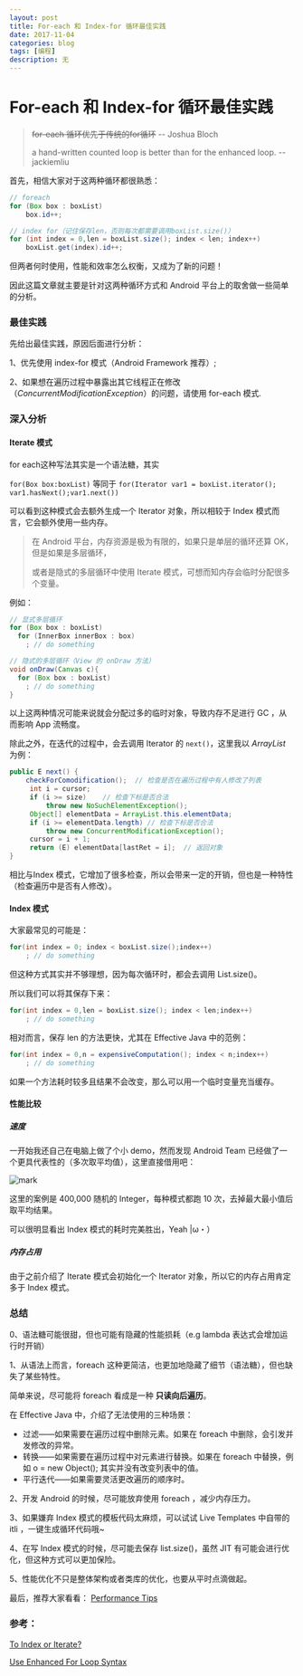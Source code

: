 ```yaml
---
layout: post
title: For-each 和 Index-for 循环最佳实践
date: 2017-11-04
categories: blog
tags: [编程]
description: 无
---
```


# For-each 和 Index-for 循环最佳实践

> ~~for-each 循环优先于传统的for循环~~  -- Joshua Bloch
>
> a hand-written counted loop is better than for the enhanced loop. -- jackiemliu

首先，相信大家对于这两种循环都很熟悉：

```java
// foreach
for (Box box : boxList)
	box.id++;

// index for（记住保存len，否则每次都需要调用boxList.size()）
for (int index = 0,len = boxList.size(); index < len; index++)
	boxList.get(index).id++;
```

但两者何时使用，性能和效率怎么权衡，又成为了新的问题！

因此这篇文章就主要是针对这两种循环方式和 Android 平台上的取舍做一些简单的分析。

### 最佳实践

先给出最佳实践，原因后面进行分析：

1、优先使用 index-for 模式（Android Framework 推荐）;

2、如果想在遍历过程中暴露出其它线程正在修改（*ConcurrentModificationException*）的问题，请使用 for-each 模式.

### 深入分析

#### Iterate 模式

for each这种写法其实是一个语法糖，其实

`for(Box box:boxList)` 等同于 `for(Iterator var1 = boxList.iterator(); var1.hasNext();var1.next())`

可以看到这种模式会去额外生成一个 Iterator 对象，所以相较于 Index 模式而言，它会额外使用一些内存。

> 在 Android 平台，内存资源是极为有限的，如果只是单层的循环还算 OK，但是如果是多层循环，
>
> 或者是隐式的多层循环中使用 Iterate 模式，可想而知内存会临时分配很多个变量。

例如：

```java
// 显式多层循环
for (Box box : boxList)
  for (InnerBox innerBox : box)
    ; // do something

// 隐式的多层循环（View 的 onDraw 方法）
void onDraw(Canvas c){
  for (Box box : boxList)
    ; // do something
}
```

以上这两种情况可能来说就会分配过多的临时对象，导致内存不足进行 GC ，从而影响 App 流畅度。

除此之外，在迭代的过程中，会去调用 Iterator 的  `next()`，这里我以 *ArrayList* 为例：

```java
public E next() {
    checkForComodification();  // 检查是否在遍历过程中有人修改了列表
     int i = cursor;
     if (i >= size)    // 检查下标是否合法
         throw new NoSuchElementException();
     Object[] elementData = ArrayList.this.elementData;
     if (i >= elementData.length) // 检查下标是否合法
         throw new ConcurrentModificationException();
     cursor = i + 1;
     return (E) elementData[lastRet = i];  // 返回对象
}
```

相比与Index 模式，它增加了很多检查，所以会带来一定的开销，但也是一种特性（检查遍历中是否有人修改）。

#### Index 模式

大家最常见的可能是：

```java
for(int index = 0; index < boxList.size();index++)
	; // do something
```

但这种方式其实并不够理想，因为每次循环时，都会去调用 List.size()。

所以我们可以将其保存下来：

```java
for(int index = 0,len = boxList.size(); index < len;index++)
	; // do something
```

相对而言，保存 len 的方法更快，尤其在 Effective Java 中的范例：

```java
for(int index = 0,n = expensiveComputation(); index < n;index++)
	; // do something
```

如果一个方法耗时较多且结果不会改变，那么可以用一个临时变量充当缓存。

#### 性能比较

##### 速度

一开始我还自己在电脑上做了个小 demo，然而发现 Android Team 已经做了一个更具代表性的（多次取平均值），这里直接借用吧：

![mark](http://oicc5e0b7.bkt.clouddn.com/blog/20171104/220244603.png)

这里的案例是 400,000 随机的 Integer，每种模式都跑 10 次，去掉最大最小值后取平均结果。

可以很明显看出 Index 模式的耗时完美胜出，Yeah |ω・）

##### 内存占用

由于之前介绍了 Iterate 模式会初始化一个 Iterator 对象，所以它的内存占用肯定多于 Index 模式。

### 总结

0、语法糖可能很甜，但也可能有隐藏的性能损耗（e.g lambda 表达式会增加运行时开销）

1、从语法上而言，foreach 这种更简洁，也更加地隐藏了细节（语法糖），但也缺失了某些特性。

简单来说，尽可能将 foreach 看成是一种 **只读向后遍历**。

在 Effective Java 中，介绍了无法使用的三种场景：

- 过滤——如果需要在遍历过程中删除元素。如果在 foreach 中删除，会引发并发修改的异常。
- 转换——如果需要在遍历过程中对元素进行替换。如果在 foreach 中替换，例如 o = new Object(); 其实并没有改变列表中的值。
- 平行迭代——如果需要灵活更改遍历的顺序时。

2、开发 Android 的时候，尽可能放弃使用 foreach ，减少内存压力。

3、如果嫌弃 Index 模式的模板代码太麻烦，可以试试 Live Templates 中自带的 itli ，一键生成循环代码哦~

4、在写 Index 模式的时候，尽可能去保存 list.size()，虽然 JIT 有可能会进行优化，但这种方式可以更加保险。

5、性能优化不只是整体架构或者类库的优化，也要从平时点滴做起。

最后，推荐大家看看： [Performance Tips](https://developer.android.com/training/articles/perf-tips.htm)

### 参考：

[To Index or Iterate?](https://www.youtube.com/watch?v=MZOf3pOAM6A)

[Use Enhanced For Loop Syntax](https://developer.android.com/training/articles/perf-tips.html#Loops)